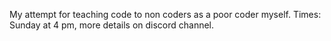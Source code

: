 My attempt for teaching code to non coders as a poor coder myself.
Times: Sunday at 4 pm, more details on discord channel. 
